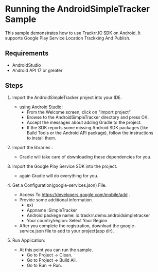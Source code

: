 Running the AndroidSimpleTracker Sample
============================================
This sample demonstrates how to use Trackrr.IO SDK on Android. It supports Google Play Service Location Trackking And Publish.

## Requirements

* AndroidStudio
* Android API 17 or greater

## Steps

1. Import the AndroidSimpleTracker project into your IDE.
   - using Android Studio:
      * From the Welcome screen, click on "Import project".
      * Browse to the AndroidSimpleTracker directory and press OK.
	  * Accept the messages about adding Gradle to the project.
	  * If the SDK reports some missing Android SDK packages (like Build Tools or the Android API package), follow the instructions to install them.
	  
2. Import the libraries :
   - Gradle will take care of downloading these dependencies for you.

3. Import the Google Play Service SDK into the project.
   - again Gradle will do everything for you.

4. Get a Configuration(google-services.json) File.
   - Access To https://developers.google.com/mobile/add .
   - Provide some additional information.
       - ex) 
       - Appname :SimpleTracker
       - Android packege name: io.trackrr.demo.androidsimpletracker
       - Your country/region: Select Your Region
   - After you complete the registration, download the google-service.json file to add to your project(app dir).

5. Run Application:
   * At this point you can run the sample.
     + Go to Project ->  Clean.
     + Go to Project ->  Build All.
     + Go to Run -> Run.

